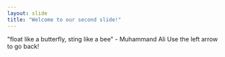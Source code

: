```yaml
---
layout: slide
title: "Welcome to our second slide!"
---
```

"float like a butterfly, sting like a bee" - Muhammand Ali
Use the left arrow to go back!
